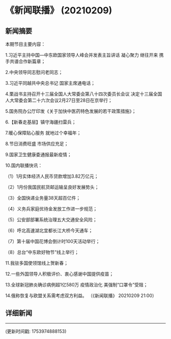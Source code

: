 # 《新闻联播》 (20210209)

## 新闻摘要

本期节目主要内容：


1.习近平主持中国—中东欧国家领导人峰会并发表主旨讲话 凝心聚力 继往开来 携手共谱合作新篇章；


2.中央领导同志慰问老同志；


3.习近平同越共中央总书记 国家主席通电话；


4.栗战书主持召开十三届全国人大常委会第八十四次委员长会议 决定十三届全国人大常委会第二十六次会议2月27日至28日在京举行；


5.国务院办公厅印发《关于加快中医药特色发展的若干政策措施》；


6.【新春走基层】镇守海疆扫雷兵；


7.暖心保障贴心服务 就地过个幸福年；


8.节日消费旺盛 市场供应充足；


9.国家卫生健康委通报最新疫情；


10.国内联播快讯：


（1）1月实体经济人民币贷款增加3.82万亿元；


（2）1月份我国民航货邮运输呈良好发展势头；


（3）全国快递业务量38天超百亿件；


（4）义务兵家庭优待金发放工作进一步规范；


（5）公安部部署系统治理五大交通安全风险；


（6）呼北高速湖北宜都长江大桥今天通车；


（7）第十届中国花博会倒计时100天活动举行；


（8）总台“中东欧好物节”线上举行；


11.我驻多国使领馆线上贺新春；


12.一些外国领导人积极评价、衷心感谢中国提供疫苗；


13.全球新冠肺炎确诊病例超1亿580万 疫情政治化 美强制“口罩令”受阻；


14.俄称恢复与欧盟关系需考虑双方利益。
（《新闻联播》 20210209 21:00）

## 详细新闻

---

(更新时间戳: 1753974888153)

